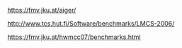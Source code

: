 https://fmv.jku.at/aiger/

http://www.tcs.hut.fi/Software/benchmarks/LMCS-2006/

https://fmv.jku.at/hwmcc07/benchmarks.html

